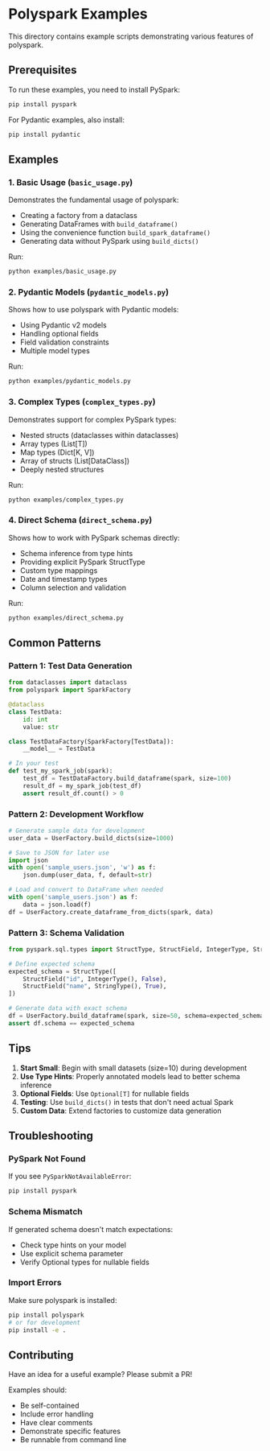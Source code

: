 # Polyspark Examples

This directory contains example scripts demonstrating various features of polyspark.

## Prerequisites

To run these examples, you need to install PySpark:

```bash
pip install pyspark
```

For Pydantic examples, also install:

```bash
pip install pydantic
```

## Examples

### 1. Basic Usage (`basic_usage.py`)

Demonstrates the fundamental usage of polyspark:
- Creating a factory from a dataclass
- Generating DataFrames with `build_dataframe()`
- Using the convenience function `build_spark_dataframe()`
- Generating data without PySpark using `build_dicts()`

Run:
```bash
python examples/basic_usage.py
```

### 2. Pydantic Models (`pydantic_models.py`)

Shows how to use polyspark with Pydantic models:
- Using Pydantic v2 models
- Handling optional fields
- Field validation constraints
- Multiple model types

Run:
```bash
python examples/pydantic_models.py
```

### 3. Complex Types (`complex_types.py`)

Demonstrates support for complex PySpark types:
- Nested structs (dataclasses within dataclasses)
- Array types (List[T])
- Map types (Dict[K, V])
- Array of structs (List[DataClass])
- Deeply nested structures

Run:
```bash
python examples/complex_types.py
```

### 4. Direct Schema (`direct_schema.py`)

Shows how to work with PySpark schemas directly:
- Schema inference from type hints
- Providing explicit PySpark StructType
- Custom type mappings
- Date and timestamp types
- Column selection and validation

Run:
```bash
python examples/direct_schema.py
```

## Common Patterns

### Pattern 1: Test Data Generation

```python
from dataclasses import dataclass
from polyspark import SparkFactory

@dataclass
class TestData:
    id: int
    value: str

class TestDataFactory(SparkFactory[TestData]):
    __model__ = TestData

# In your test
def test_my_spark_job(spark):
    test_df = TestDataFactory.build_dataframe(spark, size=100)
    result_df = my_spark_job(test_df)
    assert result_df.count() > 0
```

### Pattern 2: Development Workflow

```python
# Generate sample data for development
user_data = UserFactory.build_dicts(size=1000)

# Save to JSON for later use
import json
with open('sample_users.json', 'w') as f:
    json.dump(user_data, f, default=str)

# Load and convert to DataFrame when needed
with open('sample_users.json') as f:
    data = json.load(f)
df = UserFactory.create_dataframe_from_dicts(spark, data)
```

### Pattern 3: Schema Validation

```python
from pyspark.sql.types import StructType, StructField, IntegerType, StringType

# Define expected schema
expected_schema = StructType([
    StructField("id", IntegerType(), False),
    StructField("name", StringType(), True),
])

# Generate data with exact schema
df = UserFactory.build_dataframe(spark, size=50, schema=expected_schema)
assert df.schema == expected_schema
```

## Tips

1. **Start Small**: Begin with small datasets (size=10) during development
2. **Use Type Hints**: Properly annotated models lead to better schema inference
3. **Optional Fields**: Use `Optional[T]` for nullable fields
4. **Testing**: Use `build_dicts()` in tests that don't need actual Spark
5. **Custom Data**: Extend factories to customize data generation

## Troubleshooting

### PySpark Not Found

If you see `PySparkNotAvailableError`:
```bash
pip install pyspark
```

### Schema Mismatch

If generated schema doesn't match expectations:
- Check type hints on your model
- Use explicit schema parameter
- Verify Optional types for nullable fields

### Import Errors

Make sure polyspark is installed:
```bash
pip install polyspark
# or for development
pip install -e .
```

## Contributing

Have an idea for a useful example? Please submit a PR!

Examples should:
- Be self-contained
- Include error handling
- Have clear comments
- Demonstrate specific features
- Be runnable from command line

